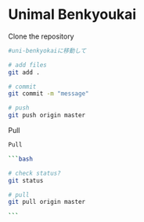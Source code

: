 # Unimal Benkyoukai

Clone the repository

```bash
#uni-benkyokaiに移動して

# add files
git add .

# commit
git commit -m "message"

# push
git push origin master


```





Pull

~~~bash
Pull

```bash

# check status?
git status

# pull
git pull origin master

```


~~~

